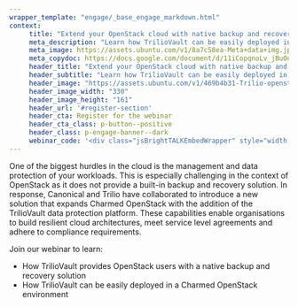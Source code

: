 ```yaml
---
wrapper_template: "engage/_base_engage_markdown.html"
context:
     title: "Extend your OpenStack cloud with native backup and recovery"
     meta_description: "Learn how TrilioVault can be easily deployed in a Charmed OpenStack environment"
     meta_image: https://assets.ubuntu.com/v1/8a7c58ea-Meta+data+img.jpg
     meta_copydoc: https://docs.google.com/document/d/11iCopqnoLv_jBuOncrELAS7uo1DiKWggAEe-lCubbeM/edit?ts=5f55f52f
     header_title: "Extend your OpenStack cloud with native backup and recovery"
     header_subtitle: "Learn how TrilioVault can be easily deployed in a Charmed OpenStack environment"
     header_image: "https://assets.ubuntu.com/v1/469b4b31-Trilio-openstack-canonical.svg"
     header_image_width: "330"
     header_image_height: "161"
     header_url: '#register-section'
     header_cta: Register for the webinar
     header_cta_class: p-button--positive
     header_class: p-engage-banner--dark
     webinar_code: '<div class="jsBrightTALKEmbedWrapper" style="width:100%; height:100%; position:relative;background: #ffffff;"><script class="jsBrightTALKEmbedConfig" type="application/json">{ "channelId" : 6793, "language": "en-US", "commId" : 376727, "displayMode" : "standalone", "height" : "auto" }</script><script src="https://www.brighttalk.com/clients/js/player-embed/player-embed.js" class="jsBrightTALKEmbed"></script></div>'
---
```


One of the biggest hurdles in the cloud is the management and data protection of your workloads. This is especially challenging in the context of OpenStack as it does not provide a built-in backup and recovery solution. In response, Canonical and Trilio have collaborated to introduce a new solution that expands Charmed OpenStack with the addition of the TrilioVault data protection platform.  These capabilities enable organisations to build resilient cloud architectures, meet service level agreements and adhere to compliance requirements. 

Join our webinar to learn: 
- How TrilioVault provides OpenStack users with a native backup and recovery solution
- How TrilioVault can be easily deployed in a Charmed OpenStack environment

